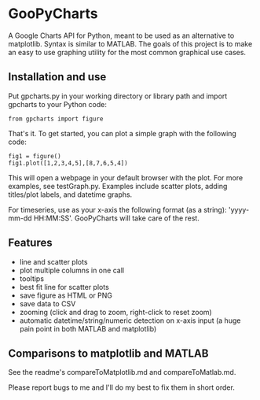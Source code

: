 # GooPyCharts
A Google Charts API for Python, meant to be used as an alternative to matplotlib. Syntax is similar to MATLAB. The goals of this project is to make an easy to use graphing utility for the most common graphical use cases.

## Installation and use
Put gpcharts.py in your working directory or library path and import gpcharts to your Python code:

```
from gpcharts import figure
```

That's it. To get started, you can plot a simple graph with the following code:

```
fig1 = figure()
fig1.plot([1,2,3,4,5],[8,7,6,5,4])
```

This will open a webpage in your default browser with the plot. For more examples, see testGraph.py. Examples include scatter plots, adding titles/plot labels, and datetime graphs.

For timeseries, use as your x-axis the following format (as a string): 'yyyy-mm-dd HH:MM:SS'. GooPyCharts will take care of the rest.

## Features
- line and scatter plots
- plot multiple columns in one call
- tooltips
- best fit line for scatter plots
- save figure as HTML or PNG
- save data to CSV
- zooming (click and drag to zoom, right-click to reset zoom)
- automatic datetime/string/numeric detection on x-axis input (a huge pain point in both MATLAB and matplotlib)

## Comparisons to matplotlib and MATLAB
See the readme's compareToMatplotlib.md and compareToMatlab.md.

Please report bugs to me and I'll do my best to fix them in short order.
